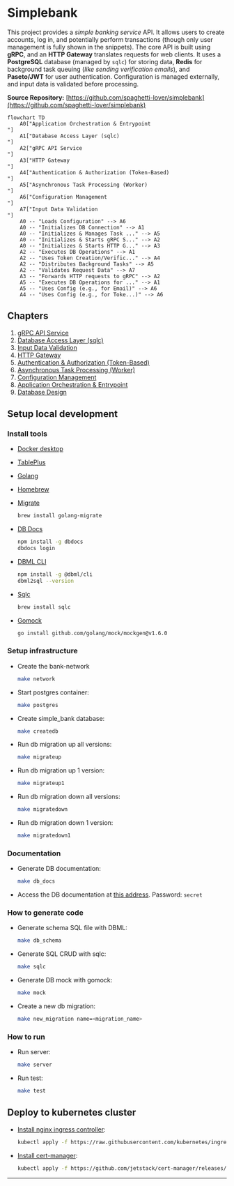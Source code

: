 # Simplebank

This project provides a _simple banking service_ API.
It allows users to create accounts, log in, and potentially perform transactions (though only user management is fully shown in the snippets).
The core API is built using **gRPC**, and an **HTTP Gateway** translates requests for web clients.
It uses a **PostgreSQL** database (managed by `sqlc`) for storing data, **Redis** for background task queuing (_like sending verification emails_), and **Paseto/JWT** for user authentication.
Configuration is managed externally, and input data is validated before processing.

**Source Repository:** [https://github.com/spaghetti-lover/simplebank](https://github.com/spaghetti-lover/simplebank)

```mermaid
flowchart TD
    A0["Application Orchestration & Entrypoint
"]
    A1["Database Access Layer (sqlc)
"]
    A2["gRPC API Service
"]
    A3["HTTP Gateway
"]
    A4["Authentication & Authorization (Token-Based)
"]
    A5["Asynchronous Task Processing (Worker)
"]
    A6["Configuration Management
"]
    A7["Input Data Validation
"]
    A0 -- "Loads Configuration" --> A6
    A0 -- "Initializes DB Connection" --> A1
    A0 -- "Initializes & Manages Task ..." --> A5
    A0 -- "Initializes & Starts gRPC S..." --> A2
    A0 -- "Initializes & Starts HTTP G..." --> A3
    A2 -- "Executes DB Operations" --> A1
    A2 -- "Uses Token Creation/Verific..." --> A4
    A2 -- "Distributes Background Tasks" --> A5
    A2 -- "Validates Request Data" --> A7
    A3 -- "Forwards HTTP requests to gRPC" --> A2
    A5 -- "Executes DB Operations for ..." --> A1
    A5 -- "Uses Config (e.g., for Email)" --> A6
    A4 -- "Uses Config (e.g., for Toke...)" --> A6
```

## Chapters

1. [gRPC API Service
   ](doc/01_grpc_api_service_.md)
2. [Database Access Layer (sqlc)
   ](doc/02_database_access_layer__sqlc__.md)
3. [Input Data Validation
   ](doc/03_input_data_validation_.md)
4. [HTTP Gateway
   ](doc/04_http_gateway_.md)
5. [Authentication & Authorization (Token-Based)
   ](doc/05_authentication___authorization__token_based__.md)
6. [Asynchronous Task Processing (Worker)
   ](doc/06_asynchronous_task_processing__worker__.md)
7. [Configuration Management
   ](doc/07_configuration_management_.md)
8. [Application Orchestration & Entrypoint
   ](doc/08_application_orchestration___entrypoint_.md)
9. [Database Design
   ](doc/09_database_design.md)

## Setup local development

### Install tools

- [Docker desktop](https://www.docker.com/products/docker-desktop)
- [TablePlus](https://tableplus.com/)
- [Golang](https://golang.org/)
- [Homebrew](https://brew.sh/)
- [Migrate](https://github.com/golang-migrate/migrate/tree/master/cmd/migrate)

  ```bash
  brew install golang-migrate
  ```

- [DB Docs](https://dbdocs.io/docs)

  ```bash
  npm install -g dbdocs
  dbdocs login
  ```

- [DBML CLI](https://www.dbml.org/cli/#installation)

  ```bash
  npm install -g @dbml/cli
  dbml2sql --version
  ```

- [Sqlc](https://github.com/kyleconroy/sqlc#installation)

  ```bash
  brew install sqlc
  ```

- [Gomock](https://github.com/golang/mock)

  ```bash
  go install github.com/golang/mock/mockgen@v1.6.0
  ```

### Setup infrastructure

- Create the bank-network

  ```bash
  make network
  ```

- Start postgres container:

  ```bash
  make postgres
  ```

- Create simple_bank database:

  ```bash
  make createdb
  ```

- Run db migration up all versions:

  ```bash
  make migrateup
  ```

- Run db migration up 1 version:

  ```bash
  make migrateup1
  ```

- Run db migration down all versions:

  ```bash
  make migratedown
  ```

- Run db migration down 1 version:

  ```bash
  make migratedown1
  ```

### Documentation

- Generate DB documentation:

  ```bash
  make db_docs
  ```

- Access the DB documentation at [this address](https://dbdocs.io/techschool.guru/simple_bank). Password: `secret`

### How to generate code

- Generate schema SQL file with DBML:

  ```bash
  make db_schema
  ```

- Generate SQL CRUD with sqlc:

  ```bash
  make sqlc
  ```

- Generate DB mock with gomock:

  ```bash
  make mock
  ```

- Create a new db migration:

  ```bash
  make new_migration name=<migration_name>
  ```

### How to run

- Run server:

  ```bash
  make server
  ```

- Run test:

  ```bash
  make test
  ```

## Deploy to kubernetes cluster

- [Install nginx ingress controller](https://kubernetes.github.io/ingress-nginx/deploy/#aws):

  ```bash
  kubectl apply -f https://raw.githubusercontent.com/kubernetes/ingress-nginx/controller-v0.48.1/deploy/static/provider/aws/deploy.yaml
  ```

- [Install cert-manager](https://cert-manager.io/docs/installation/kubernetes/):

  ```bash
  kubectl apply -f https://github.com/jetstack/cert-manager/releases/download/v1.4.0/cert-manager.yaml
  ```

---
